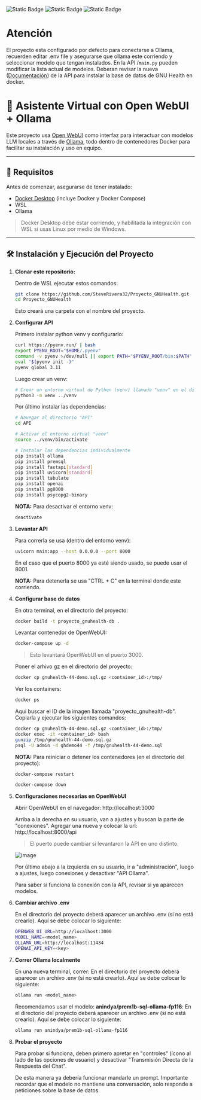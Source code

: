 
![Static Badge](https://img.shields.io/badge/python-3.11%5E-green)
![Static Badge](https://img.shields.io/badge/version-0.1-red)
![Static Badge](https://img.shields.io/badge/nuevas_dependencias-red)



# Atención
El proyecto esta configurado por defecto para conectarse a Ollama, recuerden editar .env file y asegurarse que ollama este corriendo y seleccionar
modelo que tengan instalados. En la API /`main.py` pueden modificar la lista actual de modelos.
Deberan revisar la nueva  ([Documentación](API/README.md)) de la API para instalar la base de datos de GNU Health en docker.

# 🧠 Asistente Virtual con Open WebUI + Ollama

Este proyecto usa [Open WebUI](https://github.com/open-webui/open-webui) como interfaz para interactuar con modelos LLM locales a través de [Ollama](https://ollama.com/), todo dentro de contenedores Docker para facilitar su instalación y uso en equipo.

---

## 🚀 Requisitos

Antes de comenzar, asegurarse de tener instalado:

- [Docker Desktop](https://www.docker.com/products/docker-desktop) (incluye Docker y Docker Compose)
- WSL
- Ollama

> Docker Desktop debe estar corriendo, y habilitada la integración con WSL si usas Linux por medio de Windows.

---

## 🛠️ Instalación y Ejecución del Proyecto

1. **Clonar este repositorio:** 

    Dentro de WSL ejecutar estos comandos:
   ```bash
   git clone https://github.com/SteveRivera32/Proyecto_GNUHealth.git
   cd Proyecto_GNUHealth
    ```
    Esto creará una carpeta con el nombre del proyecto.

2. **Configurar API**
 
    Primero instalar python venv y configurarlo:
    ```bash
    curl https://pyenv.run/ | bash
    export PYENV_ROOT="$HOME/.pyenv"
    command -v pyenv >/dev/null || export PATH="$PYENV_ROOT/bin:$PATH"
    eval "$(pyenv init -)"
    pyenv global 3.11
    ```

    Luego crear un venv:
    ```bash
    # Crear un entorno virtual de Python (venv) llamado "venv" en el directorio padre de "API"
    python3 -m venv ../venv
    ```

    Por último instalar las dependencias:
    ```bash
    # Navegar al directorio "API"
    cd API

    # Activar el entorno virtual "venv"
    source ../venv/bin/activate

    # Instalar las dependencias individualmente
    pip install ollama
    pip install premsql
    pip install fastapi[standard]
    pip install uvicorn[standard]
    pip install tabulate
    pip install openai
    pip install pg8000
    pip install psycopg2-binary 
    ```

    **NOTA:** Para desactivar el entorno venv:
    ```bash
    deactivate

    ```

3. **Levantar API**

    Para correrla se usa (dentro del entorno venv):
    ```bash
    uvicorn main:app --host 0.0.0.0 --port 8000
    ```
    
    En el caso que el puerto 8000 ya esté siendo usado, se puede usar el 8001.

    **NOTA:** Para detenerla se usa "CTRL + C" en la terminal donde este corriendo.

4. **Configurar base de datos**

   En otra terminal, en el directorio del proyecto:
   ```bash
   docker build -t proyecto_gnuhealth-db .
   ```

    Levantar contenedor de OpenWebUI:
    ```bash
    docker-compose up -d 
    ```
    >Esto levantará OpenWebUI en el puerto 3000.

    Poner el arhivo gz en el directorio del proyecto:
    ```bash
    docker cp gnuhealth-44-demo.sql.gz <container_id>:/tmp/
    ```

    Ver los containers:
    ```bash
    docker ps
    ```

    Aquí buscar el ID de la imagen llamada "proyecto_gnuhealth-db". Copiarla y ejecutar los siguientes comandos:
    ```bash
    docker cp gnuhealth-44-demo.sql.gz <container_id>:/tmp/
    docker exec -it <container_id> bash
    gunzip /tmp/gnuhealth-44-demo.sql.gz
    psql -U admin -d ghdemo44 -f /tmp/gnuhealth-44-demo.sql
    ```

    **NOTA:** Para reiniciar o detener los contenedores (en el directorio del proyecto):
    ```bash
    docker-compose restart
    ```
    
    ```bash
    docker-compose down

5. **Configuraciones necesarias en OpenWebUI**
    
    Abrir OpenWebUI en el navegador:
    http://localhost:3000

    Arriba a la derecha en su usuario, van a ajustes y buscan la parte de "conexiones". Agregar una nueva y colocar la url: http://localhost:8000/api
    > El puerto puede cambiar si levantaron la API en uno distinto.

    ![image](https://github.com/user-attachments/assets/73f3c7f6-aae3-433a-a827-c83d2aa14bdc)

    Por último abajo a la izquierda en su usuario, ir a "administración", luego a ajustes, luego conexiones y desactivar "API Ollama".

    Para saber si funciona la conexión con la API, revisar si ya aparecen modelos.

6. **Cambiar archivo .env**

    En el directorio del proyecto deberá aparecer un archivo .env (si no está crearlo). Aquí se debe colocar lo siguiente:
    ```bash
    OPENWEB_UI_URL=http://localhost:3000
    MODEL_NAME=<model_name>
    OLLAMA_URL=http://localhost:11434
    OPENAI_API_KEY=<key>
    ```

7. **Correr Ollama localmente**

    En una nueva terminal, correr:
    En el directorio del proyecto deberá aparecer un archivo .env (si no está crearlo). Aquí se debe colocar lo siguiente:
    ```bash
    ollama run <model_name>
    ```

    Recomendamos usar el modelo: **anindya/prem1b-sql-ollama-fp116**:
    En el directorio del proyecto deberá aparecer un archivo .env (si no está crearlo). Aquí se debe colocar lo siguiente:
    ```bash
    ollama run anindya/prem1b-sql-ollama-fp116
    ```

8. **Probar el proyecto**

    Para probar si funciona, deben primero apretar en "controles" (ícono al lado de las opciones de usuario) y desactivar "Transmisión Directa de la Respuesta del Chat".

    De esta manera ya debería funcionar mandarle un prompt. Importante recordar que el modelo no mantiene una conversación, solo responde a peticiones sobre la base de datos.
